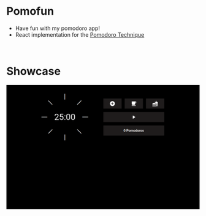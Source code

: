 # Pomofun

- Have fun with my pomodoro app!
- React implementation for the [Pomodoro Technique](https://en.wikipedia.org/wiki/Pomodoro_Technique)

<br>

# Showcase

![Alt Text](./showcase.gif)